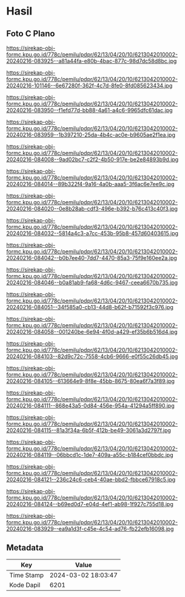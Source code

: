 # Hasil

## Foto C Plano

https://sirekap-obj-formc.kpu.go.id/778c/pemilu/pdpr/62/13/04/20/10/6213042010002-20240216-083925--a81a44fa-e80b-4bac-877c-98d7dc58d8bc.jpg

https://sirekap-obj-formc.kpu.go.id/778c/pemilu/pdpr/62/13/04/20/10/6213042010002-20240216-101146--6e67280f-362f-4c7d-8fe0-8fd085623434.jpg

https://sirekap-obj-formc.kpu.go.id/778c/pemilu/pdpr/62/13/04/20/10/6213042010002-20240216-083950--f1efd77d-bb88-4a61-a4c6-9965dfc61dac.jpg

https://sirekap-obj-formc.kpu.go.id/778c/pemilu/pdpr/62/13/04/20/10/6213042010002-20240216-083959--1b397210-25da-4b4c-ac0e-b9605ae2f1ea.jpg

https://sirekap-obj-formc.kpu.go.id/778c/pemilu/pdpr/62/13/04/20/10/6213042010002-20240216-084008--9ad02bc7-c2f2-4b50-917e-be2e84893b9d.jpg

https://sirekap-obj-formc.kpu.go.id/778c/pemilu/pdpr/62/13/04/20/10/6213042010002-20240216-084014--89b322f4-9a16-4a0b-aaa5-3f6ac6e7ee9c.jpg

https://sirekap-obj-formc.kpu.go.id/778c/pemilu/pdpr/62/13/04/20/10/6213042010002-20240216-084020--0e8b28ab-cdf3-496e-b392-b76c413c40f3.jpg

https://sirekap-obj-formc.kpu.go.id/778c/pemilu/pdpr/62/13/04/20/10/6213042010002-20240216-084032--5814a4c3-a7cc-453b-95b8-457d60403615.jpg

https://sirekap-obj-formc.kpu.go.id/778c/pemilu/pdpr/62/13/04/20/10/6213042010002-20240216-084042--b0b7ee40-7dd7-4470-85a3-75f9e160ee2a.jpg

https://sirekap-obj-formc.kpu.go.id/778c/pemilu/pdpr/62/13/04/20/10/6213042010002-20240216-084046--b0a81ab9-fa68-4d6c-9467-ceea6670b735.jpg

https://sirekap-obj-formc.kpu.go.id/778c/pemilu/pdpr/62/13/04/20/10/6213042010002-20240216-084051--34f585a0-cb13-44d8-b62f-b71592f3c976.jpg

https://sirekap-obj-formc.kpu.go.id/778c/pemilu/pdpr/62/13/04/20/10/6213042010002-20240216-084058--001240be-6e94-4f0d-a429-ef35b6b516d4.jpg

https://sirekap-obj-formc.kpu.go.id/778c/pemilu/pdpr/62/13/04/20/10/6213042010002-20240216-084103--82d9c72c-7558-4cb6-9666-e0f55c26db45.jpg

https://sirekap-obj-formc.kpu.go.id/778c/pemilu/pdpr/62/13/04/20/10/6213042010002-20240216-084105--613664e9-8f8e-45bb-8675-80ea6f7a3f89.jpg

https://sirekap-obj-formc.kpu.go.id/778c/pemilu/pdpr/62/13/04/20/10/6213042010002-20240216-084111--868e43a5-0d84-456e-954a-41294a5ff890.jpg

https://sirekap-obj-formc.kpu.go.id/778c/pemilu/pdpr/62/13/04/20/10/6213042010002-20240216-084115--81a3f34a-6b5f-412b-be49-3061a3d2797f.jpg

https://sirekap-obj-formc.kpu.go.id/778c/pemilu/pdpr/62/13/04/20/10/6213042010002-20240216-084119--06bbcd1c-1de7-409a-a55c-b184cef0bbdc.jpg

https://sirekap-obj-formc.kpu.go.id/778c/pemilu/pdpr/62/13/04/20/10/6213042010002-20240216-084121--236c24c6-ceb4-40ae-bbd2-fbbce67918c5.jpg

https://sirekap-obj-formc.kpu.go.id/778c/pemilu/pdpr/62/13/04/20/10/6213042010002-20240216-084124--b69ed0d7-e04d-4ef1-ab98-1f927c755d18.jpg

https://sirekap-obj-formc.kpu.go.id/778c/pemilu/pdpr/62/13/04/20/10/6213042010002-20240216-083929--ea9a1d3f-c45e-4c54-ad76-fb22efb16098.jpg


## Metadata

| Key        | Value               |
| ---------- | ------------------- |
| Time Stamp | 2024-03-02 18:03:47 |
| Kode Dapil | 6201                |



